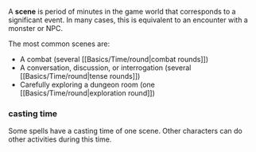A **scene** is period of minutes in the game world that corresponds to a significant event.  In many cases, this is equivalent to an encounter with a monster or NPC.

The most common scenes are:

* A combat (several [[Basics/Time/round|combat rounds]])
* A conversation, discussion, or interrogation (several [[Basics/Time/round|tense rounds]])
* Carefully exploring a dungeon room (one [[Basics/Time/round|exploration round]])

### casting time

Some spells have a casting time of one scene.  Other characters can do other activities during this time.

